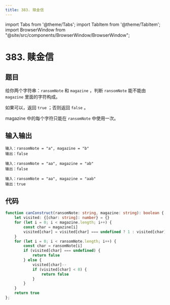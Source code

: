 ```yaml
---
title: 383. 赎金信
---
```


import Tabs from '@theme/Tabs';
import TabItem from '@theme/TabItem';
import BrowserWindow from "@site/src/components/BrowserWindow/BrowserWindow";

# 383. 赎金信

## 题目

<BrowserWindow url='https://leetcode-cn.com/problems/ransom-note/'>

  给你两个字符串：`ransomNote` 和 `magazine` ，判断 `ransomNote` 能不能由 `magazine` 里面的字符构成。

  如果可以，返回 `true` ；否则返回 `false` 。

  magazine 中的每个字符只能在 `ransomNote` 中使用一次。

</BrowserWindow>

## 输入输出

<Tabs groupId="solutions">
  <TabItem value="example1" label="示例1">

    输入：ransomNote = "a", magazine = "b"
    输出：false


  </TabItem>
  <TabItem value="example2" label="示例2">

    输入：ransomNote = "aa", magazine = "ab"
    输出：false  

  </TabItem>
  <TabItem value="example3" label="示例3">

    输入：ransomNote = "aa", magazine = "aab"
    输出：true  

  </TabItem>
</Tabs>

## 代码

<Tabs groupId="solutions">
  <TabItem value="ts" label="TypeScript">

```ts
function canConstruct(ransomNote: string, magazine: string): boolean {
    let visited: {[char: string]: number} = {}
    for (let i = 0; i < magazine.length; i++) {
        const char = magazine[i]
        visited[char] = visited[char] === undefined ? 1 : visited[char] + 1
    }
    for (let i = 0; i < ransomNote.length; i++) {
        const char = ransomNote[i]
        if (visited[char] === undefined) {
            return false
        } else {
            visited[char]--
            if (visited[char] < 0) {
                return false
            }
        }
    }
    return true
};
```

  </TabItem>
</Tabs>